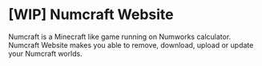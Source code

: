 # [WIP] Numcraft Website
Numcraft is a Minecraft like game running on Numworks calculator. Numcraft Website makes you able to remove, download, upload or update your Numcraft worlds.